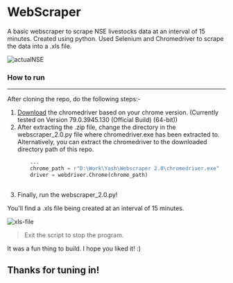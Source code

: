 # WebScraper
A basic webscraper to scrape NSE livestocks data at an interval of 15 minutes. Created using python. Used Selenium and Chromedriver to scrape the data into a .xls file.


![actualNSE][tolink]

### How to run
---
After cloning the repo, do the following steps:-
1. [Download] the chromedriver based on your chrome version. 
   (Currently tested on Version 79.0.3945.130 (Official Build) (64-bit))
2. After extracting the .zip file, change the directory in the webscraper_2.0.py file where chromedriver.exe has been extracted to.
   Alternatively, you can extract the chromedriver to the downloaded directory path of this repo.
   ``` python
       ...
       chrome_path = r"D:\Work\Yash\Webscraper 2.0\chromedriver.exe"  #Change this path accordingly
       driver = webdriver.Chrome(chrome_path)
    
    ```
3. Finally, run the webscraper_2.0.py!

You'll find a .xls file being created at an interval of 15 minutes. 

![xls-file][filelink]
> Exit the script to stop the program.

It was a fun thing to build. I hope you liked it! :)

## Thanks for tuning in!

[tolink]: https://github.com/Damercy/WebScraper/blob/master/Screenshots/NSEScreenshot.JPG 'NSE homepage'
[filelink]: https://github.com/Damercy/WebScraper/blob/master/Screenshots/OutputScreenshot.JPG
[Download]: https://chromedriver.chromium.org/downloads
